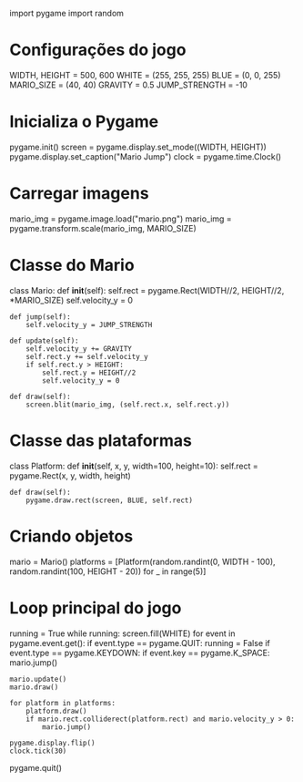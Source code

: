 import pygame
import random

# Configurações do jogo
WIDTH, HEIGHT = 500, 600
WHITE = (255, 255, 255)
BLUE = (0, 0, 255)
MARIO_SIZE = (40, 40)
GRAVITY = 0.5
JUMP_STRENGTH = -10

# Inicializa o Pygame
pygame.init()
screen = pygame.display.set_mode((WIDTH, HEIGHT))
pygame.display.set_caption("Mario Jump")
clock = pygame.time.Clock()

# Carregar imagens
mario_img = pygame.image.load("mario.png")
mario_img = pygame.transform.scale(mario_img, MARIO_SIZE)

# Classe do Mario
class Mario:
    def __init__(self):
        self.rect = pygame.Rect(WIDTH//2, HEIGHT//2, *MARIO_SIZE)
        self.velocity_y = 0

    def jump(self):
        self.velocity_y = JUMP_STRENGTH

    def update(self):
        self.velocity_y += GRAVITY
        self.rect.y += self.velocity_y
        if self.rect.y > HEIGHT:
            self.rect.y = HEIGHT//2
            self.velocity_y = 0

    def draw(self):
        screen.blit(mario_img, (self.rect.x, self.rect.y))

# Classe das plataformas
class Platform:
    def __init__(self, x, y, width=100, height=10):
        self.rect = pygame.Rect(x, y, width, height)

    def draw(self):
        pygame.draw.rect(screen, BLUE, self.rect)

# Criando objetos
mario = Mario()
platforms = [Platform(random.randint(0, WIDTH - 100), random.randint(100, HEIGHT - 20)) for _ in range(5)]

# Loop principal do jogo
running = True
while running:
    screen.fill(WHITE)
    for event in pygame.event.get():
        if event.type == pygame.QUIT:
            running = False
        if event.type == pygame.KEYDOWN:
            if event.key == pygame.K_SPACE:
                mario.jump()
    
    mario.update()
    mario.draw()
    
    for platform in platforms:
        platform.draw()
        if mario.rect.colliderect(platform.rect) and mario.velocity_y > 0:
            mario.jump()
    
    pygame.display.flip()
    clock.tick(30)

pygame.quit()
